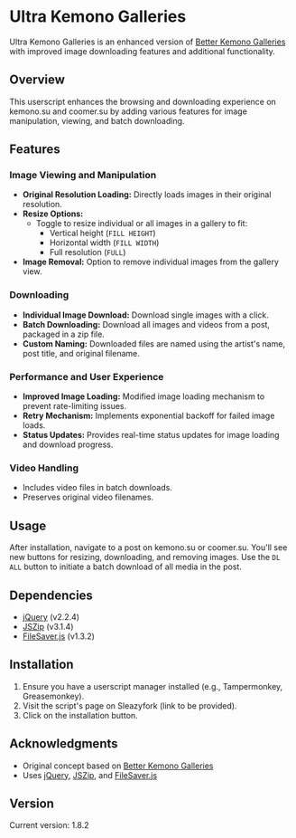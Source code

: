 # Ultra Kemono Galleries

Ultra Kemono Galleries is an enhanced version of [Better Kemono Galleries](https://sleazyfork.org/en/scripts/460064-better-kemono-galleries) with improved image downloading features and additional functionality.

## Overview

This userscript enhances the browsing and downloading experience on kemono.su and coomer.su by adding various features for image manipulation, viewing, and batch downloading.

## Features

### Image Viewing and Manipulation

- **Original Resolution Loading:** Directly loads images in their original resolution.
- **Resize Options:**
  - Toggle to resize individual or all images in a gallery to fit:
    - Vertical height (`FILL HEIGHT`)
    - Horizontal width (`FILL WIDTH`)
    - Full resolution (`FULL`)
- **Image Removal:** Option to remove individual images from the gallery view.

### Downloading

- **Individual Image Download:** Download single images with a click.
- **Batch Downloading:** Download all images and videos from a post, packaged in a zip file.
- **Custom Naming:** Downloaded files are named using the artist's name, post title, and original filename.

### Performance and User Experience

- **Improved Image Loading:** Modified image loading mechanism to prevent rate-limiting issues.
- **Retry Mechanism:** Implements exponential backoff for failed image loads.
- **Status Updates:** Provides real-time status updates for image loading and download progress.

### Video Handling

- Includes video files in batch downloads.
- Preserves original video filenames.

## Usage

After installation, navigate to a post on kemono.su or coomer.su. You'll see new buttons for resizing, downloading, and removing images. Use the `DL ALL` button to initiate a batch download of all media in the post.

## Dependencies

- [jQuery](https://jquery.com/) (v2.2.4)
- [JSZip](https://stuk.github.io/jszip/) (v3.1.4)
- [FileSaver.js](https://github.com/eligrey/FileSaver.js/) (v1.3.2)

## Installation

1. Ensure you have a userscript manager installed (e.g., Tampermonkey, Greasemonkey).
2. Visit the script's page on Sleazyfork (link to be provided).
3. Click on the installation button.

## Acknowledgments

- Original concept based on [Better Kemono Galleries](https://sleazyfork.org/en/scripts/460064-better-kemono-galleries)
- Uses [jQuery](https://jquery.com/), [JSZip](https://stuk.github.io/jszip/), and [FileSaver.js](https://github.com/eligrey/FileSaver.js/)

## Version

Current version: 1.8.2
